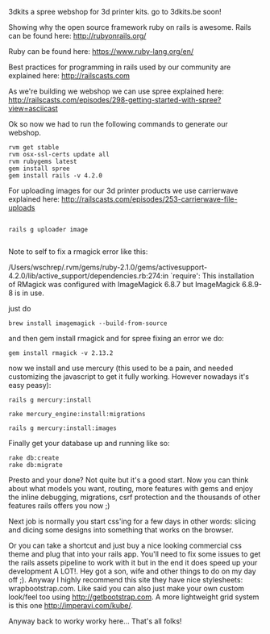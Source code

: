 3dkits a spree webshop for 3d printer kits. go to 3dkits.be soon!


Showing why the open source framework ruby on rails is awesome.
Rails can be found here:
http://rubyonrails.org/

Ruby can be found here:
https://www.ruby-lang.org/en/


Best practices for programming in rails used by our community are explained here:
http://railscasts.com


As we're building we webshop we can use spree explained here:
http://railscasts.com/episodes/298-getting-started-with-spree?view=asciicast

Ok so now we had to run the following commands to generate our webshop.

```
rvm get stable
rvm osx-ssl-certs update all
rvm rubygems latest
gem install spree
gem install rails -v 4.2.0
```


For uploading images for our 3d printer products we use carrierwave explained here:
http://railscasts.com/episodes/253-carrierwave-file-uploads

```

rails g uploader image


```


Note to self to fix a rmagick error like this:

/Users/wschrep/.rvm/gems/ruby-2.1.0/gems/activesupport-4.2.0/lib/active_support/dependencies.rb:274:in `require': This installation of RMagick was configured with ImageMagick 6.8.7 but ImageMagick 6.8.9-8 is in use.

just do 
```
brew install imagemagick --build-from-source
```

and then gem install rmagick
and for spree fixing an error we do:
```
gem install rmagick -v 2.13.2
```

now we install and use mercury (this used to be a pain, and needed customizing the javascript to get it fully working. However nowadays it's easy peasy):

```
rails g mercury:install

rake mercury_engine:install:migrations

rails g mercury:install:images
```

Finally get your database up and running like so:
```
rake db:create
rake db:migrate
```

Presto and your done? Not quite but it's a good start. Now you can think about what models you want, routing, more features with gems and enjoy the inline debugging, migrations, csrf protection and the thousands of other features rails offers you now ;)

Next job is normally you start css'ing for a few days in other words: slicing and dicing some designs into something that works on the browser.

Or you can take a shortcut and just buy a nice looking commercial css theme and plug that into your rails app. You'll need to fix some issues to get the rails assets pipeline to work with
it but in the end it does speed up your development A LOT!. Hey got a son, wife and other things to do on my day off ;). Anyway I highly recommend this site they have nice stylesheets:
wrapbootstrap.com. Like said you can also just make your own custom look/feel too using http://getbootstrap.com. A more lightweight grid system is this one http://imperavi.com/kube/. 

Anyway back to worky worky here... That's all folks!


